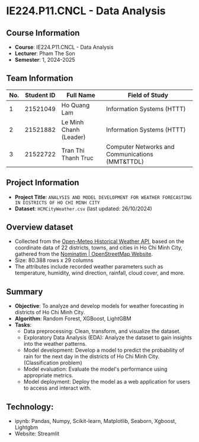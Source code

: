 # IE224.P11.CNCL - Data Analysis

## Course Information
- **Course**: IE224.P11.CNCL - Data Analysis
- **Lecturer**: Pham The Son
- **Semester**: 1, 2024-2025  

## Team Information
| No. | Student ID | Full Name           | Field of Study
| --- | ---------- | ------------------- | ---------------------
| 1   | 21521049   | Ho Quang Lam | Information Systems (HTTT)
| 2   | 21521882   | Le Minh Chanh (Leader)    | Information Systems (HTTT)
| 3   | 21522722   | Tran Thi Thanh Truc   | Computer Networks and Communications (MMT&TTDL)


## Project Information
- **Project Title**: `ANALYSIS AND MODEL DEVELOPMENT FOR WEATHER FORECASTING IN DISTRICTS OF HO CHI MINH CITY`
- **Dataset**: `HCMCityWeather.csv` (last updated: 26/10/2024)

## Overview dataset
- Collected from the [Open-Meteo Historical Weather API](https://open-meteo.com/en/docs/historical-weather-api), based on the coordinate data of 22 districts, towns, and cities in Ho Chi Minh City, gathered from the [Nominatim | OpenStreetMap Website](https://nominatim.openstreetmap.org/ui/search.html).
- Size: 80.388 rows x 29 columns
- The attributes include recorded weather parameters such as temperature, humidity, wind direction, rainfall, cloud cover, and more.

## Summary
- **Objective**: To analyze and develop models for weather forecasting in districts of Ho Chi Minh City.
- **Algorithm**: Random Forest, XGBoost, LightGBM
- **Tasks**:
  - Data preprocessing: Clean, transform, and visualize the dataset.
  - Exploratory Data Analysis (EDA): Analyze the dataset to gain insights into the weather patterns.
  - Model development: Develop a model to predict the probability of rain for the next day in the districts of Ho Chi Minh City. (Classification problem)
  - Model evaluation: Evaluate the model's performance using appropriate metrics.
  - Model deployment: Deploy the model as a web application for users to access and interact with.

## Technology: 
- ipynb: Pandas, Numpy, Scikit-learn, Matplotlib, Seaborn, Xgboost, Lightgbm
- Website: Streamlit




